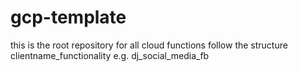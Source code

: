 # gcp-template
this is the root repository for all cloud functions
follow the structure clientname_functionality e.g. dj_social_media_fb
